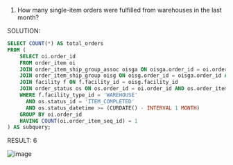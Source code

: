 1. How many single-item orders were fulfilled from warehouses in the last month?

SOLUTION:
```sql
SELECT COUNT(*) AS total_orders
FROM (
    SELECT oi.order_id
    FROM order_item oi
    JOIN order_item_ship_group_assoc oisga ON oisga.order_id = oi.order_id AND oisga.order_item_seq_id = oi.order_item_seq_id
    JOIN order_item_ship_group oisg ON oisg.order_id = oisga.order_id AND oisg.ship_group_seq_id = oisga.ship_group_seq_id
    JOIN facility f ON f.facility_id = oisg.facility_id
    JOIN order_status os ON os.order_id = oi.order_id AND os.order_item_seq_id = oi.order_item_seq_id
    WHERE f.facility_type_id = 'WAREHOUSE'
      AND os.status_id = 'ITEM_COMPLETED'
      AND os.status_datetime >= (CURDATE() - INTERVAL 1 MONTH)
    GROUP BY oi.order_id
    HAVING COUNT(oi.order_item_seq_id) = 1
) AS subquery;

```
RESULT: 6

![image](https://github.com/dextro19/Training_Assignment/assets/157474091/a8d265a8-cff6-4113-a219-d22bbde5e224)
